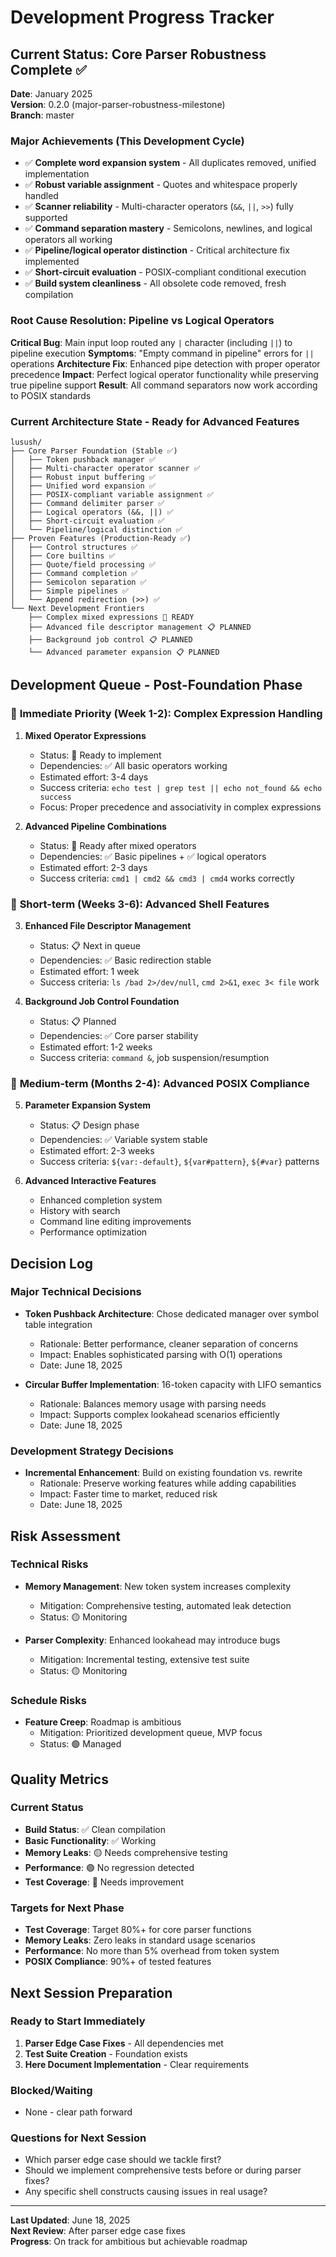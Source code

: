 # Development Progress Tracker

## Current Status: Core Parser Robustness Complete ✅

**Date**: January 2025  
**Version**: 0.2.0 (major-parser-robustness-milestone)  
**Branch**: master  

### Major Achievements (This Development Cycle)
- ✅ **Complete word expansion system** - All duplicates removed, unified implementation
- ✅ **Robust variable assignment** - Quotes and whitespace properly handled
- ✅ **Scanner reliability** - Multi-character operators (`&&`, `||`, `>>`) fully supported
- ✅ **Command separation mastery** - Semicolons, newlines, and logical operators all working
- ✅ **Pipeline/logical operator distinction** - Critical architecture fix implemented
- ✅ **Short-circuit evaluation** - POSIX-compliant conditional execution
- ✅ **Build system cleanliness** - All obsolete code removed, fresh compilation

### Root Cause Resolution: Pipeline vs Logical Operators
**Critical Bug**: Main input loop routed any `|` character (including `||`) to pipeline execution
**Symptoms**: "Empty command in pipeline" errors for `||` operations
**Architecture Fix**: Enhanced pipe detection with proper operator precedence
**Impact**: Perfect logical operator functionality while preserving true pipeline support
**Result**: All command separators now work according to POSIX standards

### Current Architecture State - Ready for Advanced Features
```
lusush/
├── Core Parser Foundation (Stable ✅)
│   ├── Token pushback manager ✅
│   ├── Multi-character operator scanner ✅  
│   ├── Robust input buffering ✅
│   ├── Unified word expansion ✅ 
│   ├── POSIX-compliant variable assignment ✅
│   ├── Command delimiter parser ✅
│   ├── Logical operators (&&, ||) ✅ 
│   ├── Short-circuit evaluation ✅ 
│   └── Pipeline/logical distinction ✅
├── Proven Features (Production-Ready ✅)
│   ├── Control structures ✅
│   ├── Core builtins ✅
│   ├── Quote/field processing ✅ 
│   ├── Command completion ✅
│   ├── Semicolon separation ✅ 
│   ├── Simple pipelines ✅ 
│   └── Append redirection (>>) ✅
└── Next Development Frontiers
    ├── Complex mixed expressions 🎯 READY
    ├── Advanced file descriptor management 📋 PLANNED
    ├── Background job control 📋 PLANNED
    └── Advanced parameter expansion 📋 PLANNED
```

## Development Queue - Post-Foundation Phase

### 🎯 **Immediate Priority (Week 1-2): Complex Expression Handling**
1. **Mixed Operator Expressions**
   - Status: 🎯 Ready to implement 
   - Dependencies: ✅ All basic operators working
   - Estimated effort: 3-4 days
   - Success criteria: `echo test | grep test || echo not_found && echo success` 
   - Focus: Proper precedence and associativity in complex expressions

2. **Advanced Pipeline Combinations**  
   - Status: 🎯 Ready after mixed operators
   - Dependencies: ✅ Basic pipelines + ✅ logical operators
   - Estimated effort: 2-3 days
   - Success criteria: `cmd1 | cmd2 && cmd3 | cmd4` works correctly

### 🚀 **Short-term (Weeks 3-6): Advanced Shell Features**
3. **Enhanced File Descriptor Management**
   - Status: 📋 Next in queue
   - Dependencies: ✅ Basic redirection stable
   - Estimated effort: 1 week
   - Success criteria: `ls /bad 2>/dev/null`, `cmd 2>&1`, `exec 3< file` work

4. **Background Job Control Foundation**
   - Status: 📋 Planned
   - Dependencies: ✅ Core parser stability
   - Estimated effort: 1-2 weeks
   - Success criteria: `command &`, job suspension/resumption

### 🌟 **Medium-term (Months 2-4): Advanced POSIX Compliance**
5. **Parameter Expansion System**
   - Status: 📋 Design phase
   - Dependencies: ✅ Variable system stable
   - Estimated effort: 2-3 weeks
   - Success criteria: `${var:-default}`, `${var#pattern}`, `${#var}` patterns

6. **Advanced Interactive Features**
   - Enhanced completion system
   - History with search
   - Command line editing improvements
   - Performance optimization

## Decision Log

### Major Technical Decisions
- **Token Pushback Architecture**: Chose dedicated manager over symbol table integration
  - Rationale: Better performance, cleaner separation of concerns
  - Impact: Enables sophisticated parsing with O(1) operations
  - Date: June 18, 2025

- **Circular Buffer Implementation**: 16-token capacity with LIFO semantics
  - Rationale: Balances memory usage with parsing needs
  - Impact: Supports complex lookahead scenarios efficiently
  - Date: June 18, 2025

### Development Strategy Decisions
- **Incremental Enhancement**: Build on existing foundation vs. rewrite
  - Rationale: Preserve working features while adding capabilities
  - Impact: Faster time to market, reduced risk
  - Date: June 18, 2025

## Risk Assessment

### Technical Risks
- **Memory Management**: New token system increases complexity
  - Mitigation: Comprehensive testing, automated leak detection
  - Status: 🟡 Monitoring

- **Parser Complexity**: Enhanced lookahead may introduce bugs
  - Mitigation: Incremental testing, extensive test suite
  - Status: 🟡 Monitoring

### Schedule Risks  
- **Feature Creep**: Roadmap is ambitious
  - Mitigation: Prioritized development queue, MVP focus
  - Status: 🟢 Managed

## Quality Metrics

### Current Status
- **Build Status**: ✅ Clean compilation
- **Basic Functionality**: ✅ Working
- **Memory Leaks**: 🟡 Needs comprehensive testing
- **Performance**: 🟢 No regression detected
- **Test Coverage**: 🔴 Needs improvement

### Targets for Next Phase
- **Test Coverage**: Target 80%+ for core parser functions
- **Memory Leaks**: Zero leaks in standard usage scenarios  
- **Performance**: No more than 5% overhead from token system
- **POSIX Compliance**: 90%+ of tested features

## Next Session Preparation

### Ready to Start Immediately
1. **Parser Edge Case Fixes** - All dependencies met
2. **Test Suite Creation** - Foundation exists
3. **Here Document Implementation** - Clear requirements

### Blocked/Waiting
- None - clear path forward

### Questions for Next Session
- Which parser edge case should we tackle first?
- Should we implement comprehensive tests before or during parser fixes?
- Any specific shell constructs causing issues in real usage?

---
**Last Updated**: June 18, 2025  
**Next Review**: After parser edge case fixes  
**Progress**: On track for ambitious but achievable roadmap
